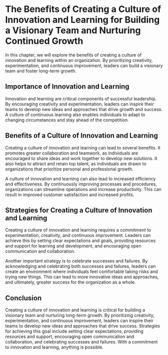 # The Benefits of Creating a Culture of Innovation and Learning for Building a Visionary Team and Nurturing Continued Growth

In this chapter, we will explore the benefits of creating a culture of innovation and learning within an organization. By prioritizing creativity, experimentation, and continuous improvement, leaders can build a visionary team and foster long-term growth.

Importance of Innovation and Learning
-------------------------------------

Innovation and learning are critical components of successful leadership. By encouraging creativity and experimentation, leaders can inspire their teams to develop new ideas and approaches that drive growth and success. A culture of continuous learning also enables individuals to adapt to changing circumstances and stay ahead of the competition.

Benefits of a Culture of Innovation and Learning
------------------------------------------------

Creating a culture of innovation and learning can lead to several benefits. It promotes greater collaboration and teamwork, as individuals are encouraged to share ideas and work together to develop new solutions. It also helps to attract and retain top talent, as individuals are drawn to organizations that prioritize personal and professional growth.

A culture of innovation and learning can also lead to increased efficiency and effectiveness. By continuously improving processes and procedures, organizations can streamline operations and increase productivity. This can result in improved customer satisfaction and increased profits.

Strategies for Creating a Culture of Innovation and Learning
------------------------------------------------------------

Creating a culture of innovation and learning requires a commitment to experimentation, creativity, and continuous improvement. Leaders can achieve this by setting clear expectations and goals, providing resources and support for learning and development, and encouraging open communication and collaboration.

Another important strategy is to celebrate successes and failures. By acknowledging and celebrating both successes and failures, leaders can create an environment where individuals feel comfortable taking risks and trying new things. This can lead to more innovative ideas and approaches, and ultimately, greater success for the organization as a whole.

Conclusion
----------

Creating a culture of innovation and learning is critical for building a visionary team and nurturing long-term growth. By prioritizing creativity, experimentation, and continuous improvement, leaders can inspire their teams to develop new ideas and approaches that drive success. Strategies for achieving this goal include setting clear expectations, providing resources and support, encouraging open communication and collaboration, and celebrating successes and failures. With a commitment to innovation and learning, anything is possible.


